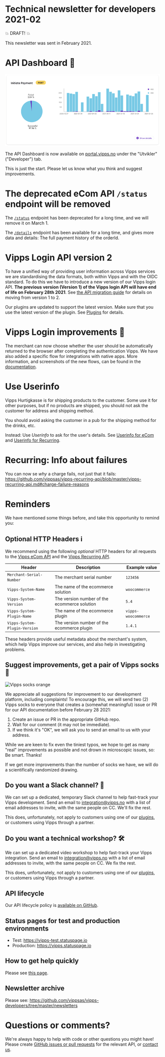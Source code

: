 # Technical newsletter for developers 2021-02

💥 DRAFT! 💥

This newsletter was sent in February 2021.

# API Dashboard 🚦

![API Dashboaard](images/2021-02-api-dashboard-initiate-payment.png)

The API Dashboard is now available on
[portal.vipps.no](https://portal.vipps.no)
under the "Utvikler" ("Developer") tab.

This is just the start. Please let us know what you think and suggest improvements.

# The deprecated eCom API `/status` endpoint will be removed

The
[`/status`](https://github.com/vippsas/vipps-ecom-api/blob/master/vipps-ecom-api.md#get-payment-status)
endpoint has been deprecated for a long time, and we will remove it on March 1.

The
[`/details`](https://github.com/vippsas/vipps-ecom-api/blob/master/vipps-ecom-api.md#get-payment-details)
endpoint has been available for a long time, and gives more data and details: The full payment history of the orderId.

# Vipps Login API version 2

To have a unified way of providing user information across Vipps services
we are standardising the data formats, both within Vipps and with the OIDC standard.
To do this we have to introduce a new version of our Vipps login API.
**The previous version (Version 1) of the Vipps login API will have end of life on February 28th 2021**.
See
[the API migration guide](https://github.com/vippsas/vipps-login-api/blob/master/vipps-login-migrate-api-1.0-to-2.0.md)
for details on moving from version 1 to 2.

Our plugins are updated to support the latest version.
Make sure that you use the latest version of the plugin.
See
[Plugins](https://github.com/vippsas/vipps-plugins)
for details.

# Vipps Login improvements 🎉

The merchant can now choose whether the user should be automatically returned
to the browser after completing the authentication Vipps.
We have also added a specific flow for integrations with native apps.
More information, and screenshots of the new flows, can be found in the
[documentation](https://github.com/vippsas/vipps-login-api/blob/master/vipps-login-api.md#mobile-flow---app-switch-based-flow).

# Use Userinfo

Vipps Hurtigkasse is for shipping products to the customer.
Some use it for other purposes, but if no products are shipped,
you should not ask the customer for address and shipping method.

You should avoid asking the customer in a pub for the shipping method for the drinks, etc.

Instead: Use _Userinfo_ to ask for the user's details. See
[Userinfo for eCom](https://github.com/vippsas/vipps-ecom-api/blob/master/vipps-ecom-api.md#userinfo)
and
[Userinfo for Recurring](https://github.com/vippsas/vipps-recurring-api/blob/master/vipps-recurring-api.md#userinfo).

# Recurring: Info about failures

You can now se _why_ a charge fails, not just that it fails:
https://github.com/vippsas/vipps-recurring-api/blob/master/vipps-recurring-api.md#charge-failure-reasons

# Reminders

We have mentioned some things before, and take this opportunity to remind you:

## Optional HTTP Headers ℹ️

We recommend using the following _optional_ HTTP headers for all requests to the
[Vipps eCom API](https://github.com/vippsas/vipps-ecom-api/)
and the
[Vipps Recurring API](https://github.com/vippsas/vipps-recurring-api/).

| Header                        | Description                                  | Example value        |
| ----------------------------- | -------------------------------------------- | -------------------- |
| `Merchant-Serial-Number`      | The merchant serial number                   | `123456`             |
| `Vipps-System-Name`           | The name of the ecommerce solution           | `woocommerce`        |
| `Vipps-System-Version`        | The version number of the ecommerce solution | `5.4`                |
| `Vipps-System-Plugin-Name`    | The name of the ecommerce plugin             | `vipps-woocommerce`  |
| `Vipps-System-Plugin-Version` | The version number of the ecommerce plugin   | `1.4.1`              |

These headers provide useful metadata about the merchant's system,
which help Vipps improve our services, and also help in investigating problems.   

## Suggest improvements, get a pair of Vipps socks 🧦

![Vipps socks orange](images/2020-11-sock-orange.jpg)

We appreciate all suggestions for improvement to our development platform,
including complaints! To encourage this, we will send two (2) Vipps socks to
everyone that creates a (somewhat meaningful) issue or PR for our API
documentation before February 28 2021:

1. Create an issue or PR in the appropriate GitHub repo.
2. Wait for our comment (it may not be immediate).
3. If we think it's "OK", we will ask you to send an email to us with your address.

While we are keen to fix even the tiniest typos, we hope to get as many
"real" improvements as possible and not drown in microscopic issues, so:
Be smart. Thanks!

If we get more improvements than the number of socks we have,
we will do a scientifically randomized drawing.

## Do you want a Slack channel? 📢

We can set up a dedicated, temporary Slack channel to help fast-track your
Vipps development. Send an email to integration@vipps.no with a list of
email addresses to invite, with the same people on CC. We'll fix the rest.

This does, unfortunately, not apply to customers using one of our
[plugins](https://github.com/vippsas/vipps-developers#plugins), or
customers using Vipps through a partner.

## Do you want a technical workshop? 🛠

We can set up a dedicated video workshop to help fast-track your
Vipps integration. Send an email to integration@vipps.no with a list of
email addresses to invite, with the same people on CC. We fix the rest.

This does, unfortunately, not apply to customers using one of our
[plugins](https://github.com/vippsas/vipps-developers#plugins), or
customers using Vipps through a partner.

## API lifecycle

Our API lifecycle policy is
[available on GitHub](https://github.com/vippsas/vipps-developers/blob/master/vipps-api-lifecycle.md).

## Status pages for test and production environments

* Test: https://vipps-test.statuspage.io
* Production: https://vipps.statuspage.io

## How to get help quickly

Please see
[this page](https://github.com/vippsas/vipps-developers/blob/master/contact.md).

## Newsletter archive

Please see: https://github.com/vippsas/vipps-developers/tree/master/newsletters

# Questions or comments?

We're always happy to help with code or other questions you might have!
Please create [GitHub issues or pull requests](https://github.com/vippsas)
for the relevant API,
or [contact us](https://github.com/vippsas/vipps-developers/blob/master/contact.md).
